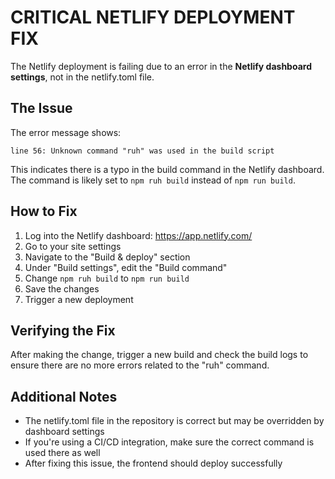 # CRITICAL NETLIFY DEPLOYMENT FIX

The Netlify deployment is failing due to an error in the **Netlify dashboard settings**, not in the netlify.toml file.

## The Issue

The error message shows:
```
line 56: Unknown command "ruh" was used in the build script
```

This indicates there is a typo in the build command in the Netlify dashboard. The command is likely set to `npm ruh build` instead of `npm run build`.

## How to Fix

1. Log into the Netlify dashboard: https://app.netlify.com/
2. Go to your site settings
3. Navigate to the "Build & deploy" section
4. Under "Build settings", edit the "Build command"
5. Change `npm ruh build` to `npm run build`
6. Save the changes
7. Trigger a new deployment

## Verifying the Fix

After making the change, trigger a new build and check the build logs to ensure there are no more errors related to the "ruh" command.

## Additional Notes

- The netlify.toml file in the repository is correct but may be overridden by dashboard settings
- If you're using a CI/CD integration, make sure the correct command is used there as well
- After fixing this issue, the frontend should deploy successfully